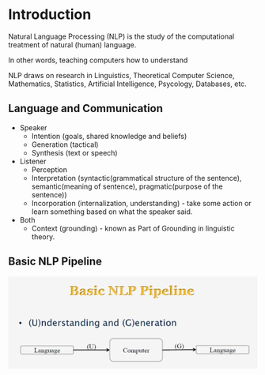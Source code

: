 # Introduction

Natural Language Processing (NLP) is the study of the computational treatment of natural (human) language.

In other words, teaching computers how to understand 

NLP draws on research in Linguistics, Theoretical Computer Science, Mathematics, Statistics, Artificial Intelligence, Psycology, Databases, etc.

## Language and Communication

* Speaker
    - Intention (goals, shared knowledge and beliefs)
    - Generation (tactical)
    - Synthesis (text or speech)
* Listener
    - Perception
    - Interpretation (syntactic(grammatical structure of the sentence), semantic(meaning of sentence), pragmatic(purpose of the sentence))
    - Incorporation (internalization, understanding) - take some action or learn something based on what the speaker said.
*  Both
    - Context (grounding) - known as Part of Grounding in linguistic theory.

## Basic NLP Pipeline

![NLP Pipeline](01_basic_nlp_pipeline.png)